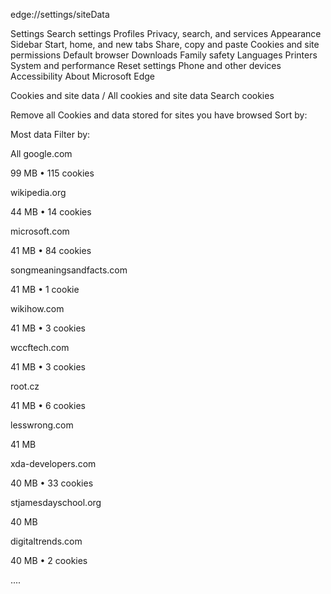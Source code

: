 edge://settings/siteData

Settings
Search settings
Profiles
Privacy, search, and services
Appearance
Sidebar
Start, home, and new tabs
Share, copy and paste
Cookies and site permissions
Default browser
Downloads
Family safety
Languages
Printers
System and performance
Reset settings
Phone and other devices
Accessibility
About Microsoft Edge


Cookies and site data
/ All cookies and site data
Search cookies

Remove all
Cookies and data stored for sites you have browsed
Sort by:

Most data
Filter by:

All
google.com

99 MB • 115 cookies

wikipedia.org

44 MB • 14 cookies

microsoft.com

41 MB • 84 cookies

songmeaningsandfacts.com

41 MB • 1 cookie

wikihow.com

41 MB • 3 cookies

wccftech.com

41 MB • 3 cookies

root.cz

41 MB • 6 cookies

lesswrong.com

41 MB

xda-developers.com

40 MB • 33 cookies

stjamesdayschool.org

40 MB

digitaltrends.com

40 MB • 2 cookies

....

